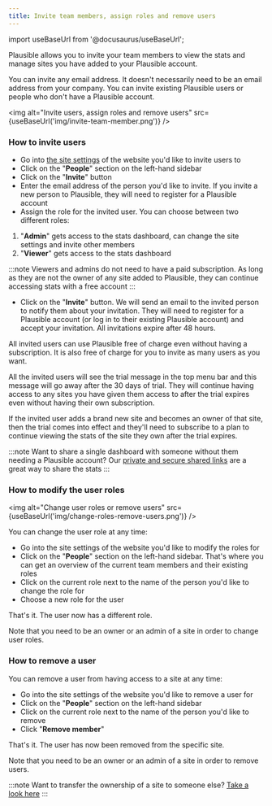 ```yaml
---
title: Invite team members, assign roles and remove users
---
```


import useBaseUrl from '@docusaurus/useBaseUrl';

Plausible allows you to invite your team members to view the stats and manage sites you have added to your Plausible account.

You can invite any email address. It doesn't necessarily need to be an email address from your company. You can invite existing Plausible users or people who don't have a Plausible account. 

<img alt="Invite users, assign roles and remove users" src={useBaseUrl('img/invite-team-member.png')} />

### How to invite users

* Go into [the site settings](website-settings.md) of the website you'd like to invite users to
* Click on the "**People**" section on the left-hand sidebar
* Click on the "**Invite**" button
* Enter the email address of the person you'd like to invite. If you invite a new person to Plausible, they will need to register for a Plausible account
* Assign the role for the invited user. You can choose between two different roles:

1. "**Admin**" gets access to the stats dashboard, can change the site settings and invite other members
2. "**Viewer**" gets access to the stats dashboard

:::note
Viewers and admins do not need to have a paid subscription. As long as they are not the owner of any site added to Plausible, they can continue accessing stats with a free account
:::

* Click on the "**Invite**" button. We will send an email to the invited person to notify them about your invitation. They will need to register for a Plausible account (or log in to their existing Plausible account) and accept your invitation. All invitations expire after 48 hours.

All invited users can use Plausible free of charge even without having a subscription. It is also free of charge for you to invite as many users as you want.

All the invited users will see the trial message in the top menu bar and this message will go away after the 30 days of trial. They will continue having access to any sites you have given them access to after the trial expires even without having their own subscription. 

If the invited user adds a brand new site and becomes an owner of that site, then the trial comes into effect and they'll need to subscribe to a plan to continue viewing the stats of the site they own after the trial expires.

:::note
Want to share a single dashboard with someone without them needing a Plausible account? Our [private and secure shared links](shared-links.md) are a great way to share the stats
:::

### How to modify the user roles

<img alt="Change user roles or remove users" src={useBaseUrl('img/change-roles-remove-users.png')} />

You can change the user role at any time:

* Go into the site settings of the website you'd like to modify the roles for
* Click on the "**People**" section on the left-hand sidebar. That's where you can get an overview of the current team members and their existing roles
* Click on the current role next to the name of the person you'd like to change the role for
* Choose a new role for the user

That's it. The user now has a different role.

Note that you need to be an owner or an admin of a site in order to change user roles.

### How to remove a user

You can remove a user from having access to a site at any time:

* Go into the site settings of the website you'd like to remove a user for
* Click on the "**People**" section on the left-hand sidebar
* Click on the current role next to the name of the person you'd like to remove
* Click "**Remove member**" 

That's it. The user has now been removed from the specific site.

Note that you need to be an owner or an admin of a site in order to remove users. 

:::note
Want to transfer the ownership of a site to someone else? [Take a look here](transfer-ownership.md)
:::
